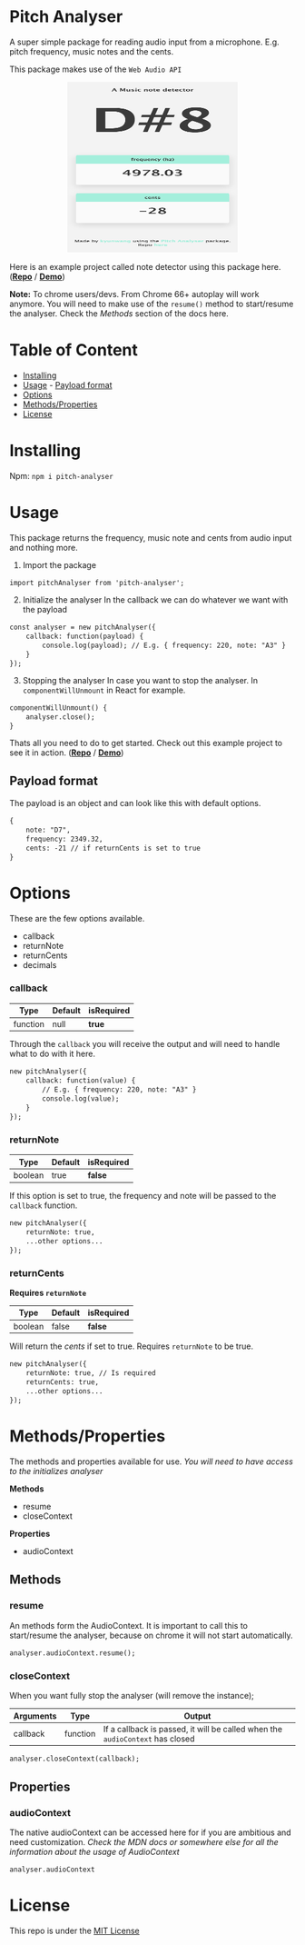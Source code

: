 # Pitch Analyser

A super simple package for reading audio input from a microphone. E.g. pitch frequency, music notes and the cents.

This package makes use of the `Web Audio API`

<p align="center">
	<img src="https://github.com/kyunwang/Repo-Images/blob/master/pitch-analyser/note-detector%20example.png" alt="Demo image" width="300" height="300"/>
</p>

Here is an example project called note detector using this package here. (**[Repo](https://github.com/kyunwang/note-detector)** / **[Demo](https://kyunwang.github.io/note-detector/)**)

**Note:** To chrome users/devs. From Chrome 66+ autoplay will work anymore. You will need to make use of the `resume()` method to start/resume the analyser. Check the _Methods_ section of the docs here.

# Table of Content

-  [Installing](#installing)
-  [Usage](#usage) - [Payload format](#payload-format)
-  [Options](#options)
-  [Methods/Properties](#methods/properties)
-  [License](#license)

# Installing

Npm: `npm i pitch-analyser`

<!-- Download: link full | min ? (would it work?) -->

# Usage

This package returns the frequency, music note and cents from audio input and nothing more.

1. Import the package

```
import pitchAnalyser from 'pitch-analyser';
```

2. Initialize the analyser
   In the callback we can do whatever we want with the payload

```
const analyser = new pitchAnalyser({
	callback: function(payload) {
		console.log(payload); // E.g. { frequency: 220, note: "A3" }
	}
});
```

3. Stopping the analyser
   In case you want to stop the analyser. In `componentWillUnmount` in React for example.

```
componentWillUnmount() {
	analyser.close();
}
```

Thats all you need to do to get started. Check out this example project to see it in action. (**[Repo](https://github.com/kyunwang/note-detector)** / **[Demo](https://kyunwang.github.io/note-detector/)**)

## Payload format

The payload is an object and can look like this with default options.

```
{
	note: "D7",
	frequency: 2349.32,
	cents: -21 // if returnCents is set to true
}
```

# Options

These are the few options available.

-  callback
-  returnNote
-  returnCents
-  decimals

### callback

| Type     | Default | isRequired |
| -------- | ------- | ---------- |
| function | null    | **true**   |

Through the `callback` you will receive the output and will need to handle what to do with it here.

```
new pitchAnalyser({
	callback: function(value) {
		// E.g. { frequency: 220, note: "A3" }
		console.log(value);
	}
});
```

### returnNote

| Type    | Default | isRequired |
| ------- | ------- | ---------- |
| boolean | true    | **false**  |

If this option is set to true, the frequency and note will be passed to the `callback` function.

```
new pitchAnalyser({
	returnNote: true,
	...other options...
});
```

### returnCents

**Requires `returnNote`**

| Type    | Default | isRequired |
| ------- | ------- | ---------- |
| boolean | false   | **false**  |

Will return the _cents_ if set to true. Requires `returnNote` to be true.

```
new pitchAnalyser({
	returnNote: true, // Is required
	returnCents: true,
	...other options...
});
```

# Methods/Properties

The methods and properties available for use.
_You will need to have access to the initializes analyser_

**Methods**

-  resume
-  closeContext

**Properties**

-  audioContext

## Methods

### resume

An methods form the AudioContext. It is important to call this to start/resume the analyser, because on chrome it will not start automatically.

```
analyser.audioContext.resume();
```

### closeContext

When you want fully stop the analyser (will remove the instance);

| Arguments | Type     | Output                                                                        |
| --------- | -------- | ----------------------------------------------------------------------------- |
| callback  | function | If a callback is passed, it will be called when the `audioContext` has closed |

```
analyser.closeContext(callback);
```

## Properties

### audioContext

The native audioContext can be accessed here for if you are ambitious and need customization.
_Check the MDN docs or somewhere else for all the information about the usage of AudioContext_

```
analyser.audioContext
```

# License

This repo is under the [MIT License](https://github.com/kyunwang/pitch-analyser/blob/master/LICENSE)
